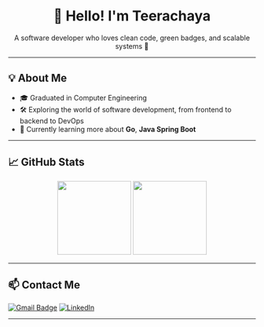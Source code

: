 <h1 align="center">👋 Hello! I'm Teerachaya</h1>
<p align="center">A software developer who loves clean code, green badges, and scalable systems 🚀</p>

---

## 💡 About Me
- 🎓 Graduated in Computer Engineering
- 🛠 Exploring the world of software development, from frontend to backend to DevOps
- 🌱 Currently learning more about **Go**, **Java Spring Boot**

---

## 📈 GitHub Stats

<p align="center">
  <img src="https://github-readme-stats.vercel.app/api?username=thirachaya&show_icons=true&theme=radical&count_private=true" height="150" />
  <img src="https://github-readme-stats.vercel.app/api/top-langs/?username=thirachaya&layout=compact&theme=radical" height="150"/>
</p>

---

## 📫 Contact Me

[![Gmail Badge](https://img.shields.io/badge/-teerachaya.nk@gmail.com-green?style=flat-square&logo=Gmail&logoColor=white)](mailto:teerachaya.nk@gmail.com)
[![LinkedIn](https://img.shields.io/badge/thirachaya-green?style=flat-square&logo=Linkedin&logoColor=white)](https://linkedin.com/in/teerachaya-ngaesanthea-02288b321)

---
